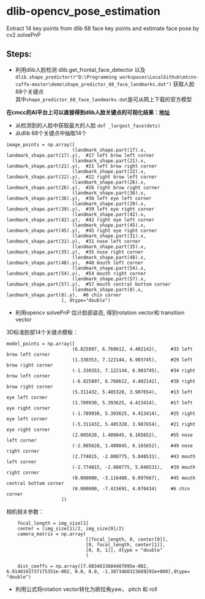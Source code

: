 # dlib-opencv_pose_estimation
Extract 14 key points from dlib 68 face key points and estimate face pose by cv2.solvePnP

## Steps:
- 利用dlib人脸检测 dlib.get_frontal_face_detector 以及`dlib.shape_predictor(r"D:\Programming workspaces\LocalGithub\mtcnn-caffe-master\demo\shape_predictor_68_face_landmarks.dat")` 获取人脸68个关键点  
其中`shape_predictor_68_face_landmarks.dat`是可从网上下载的官方模型  

**在cmcc的AI平台上可以直接得到dlib人脸关键点的可视化结果：[地址](http://jiutian.cmri.cn/demo/demo_face_location)**  

- 从检测到的人脸中获取最大的人脸 `def _largest_face(dets)`
- 从dlib 68个关键点中抽取14个  
``````
image_points = np.array([
                        (landmark_shape.part(17).x, landmark_shape.part(17).y),  #17 left brow left corner
                        (landmark_shape.part(21).x, landmark_shape.part(21).y),  #21 left brow right corner
                        (landmark_shape.part(22).x, landmark_shape.part(22).y),  #22 right brow left corner
                        (landmark_shape.part(26).x, landmark_shape.part(26).y),  #26 right brow right corner
                        (landmark_shape.part(36).x, landmark_shape.part(36).y),  #36 left eye left corner
                        (landmark_shape.part(39).x, landmark_shape.part(39).y),  #39 left eye right corner
                        (landmark_shape.part(42).x, landmark_shape.part(42).y),  #42 right eye left corner
                        (landmark_shape.part(45).x, landmark_shape.part(45).y),  #45 right eye right corner
                        (landmark_shape.part(31).x, landmark_shape.part(31).y),  #31 nose left corner
                        (landmark_shape.part(35).x, landmark_shape.part(35).y),  #35 nose right corner
                        (landmark_shape.part(48).x, landmark_shape.part(48).y),  #48 mouth left corner
                        (landmark_shape.part(54).x, landmark_shape.part(54).y),  #54 mouth right corner
                        (landmark_shape.part(57).x, landmark_shape.part(57).y),  #57 mouth central bottom corner
                        (landmark_shape.part(8).x, landmark_shape.part(8).y),  #8 chin corner
                    ], dtype="double")
``````  
- 利用opencv solvePnP 估计脸部姿态, 得到rotation vector和 transition vector  

3D标准脸部14个关键点模板： 
``````
model_points = np.array([
                        (6.825897, 6.760612, 4.402142),     #33 left brow left corner
                        (1.330353, 7.122144, 6.903745),     #29 left brow right corner
                        (-1.330353, 7.122144, 6.903745),    #34 right brow left corner
                        (-6.825897, 6.760612, 4.402142),    #38 right brow right corner
                        (5.311432, 5.485328, 3.987654),     #13 left eye left corner
                        (1.789930, 5.393625, 4.413414),     #17 left eye right corner
                        (-1.789930, 5.393625, 4.413414),    #25 right eye left corner
                        (-5.311432, 5.485328, 3.987654),    #21 right eye right corner
                        (2.005628, 1.409845, 6.165652),     #55 nose left corner
                        (-2.005628, 1.409845, 6.165652),    #49 nose right corner
                        (2.774015, -2.080775, 5.048531),    #43 mouth left corner
                        (-2.774015, -2.080775, 5.048531),   #39 mouth right corner
                        (0.000000, -3.116408, 6.097667),    #45 mouth central bottom corner
                        (0.000000, -7.415691, 4.070434)     #6 chin corner
                    ])
``````  
相机相关参数：
``````
    focal_length = img_size[1]
    center = (img_size[1]/2, img_size[0]/2)
    camera_matrix = np.array(
                             [[focal_length, 0, center[0]],
                             [0, focal_length, center[1]],
                             [0, 0, 1]], dtype = "double"
                             )

    dist_coeffs = np.array([7.0834633684407095e-002, 6.9140193737175351e-002, 0.0, 0.0, -1.3073460323689292e+000],dtype= "double")
``````
- 利用公式将rotation vector转化为欧拉角yaw， pitch 和 roll
